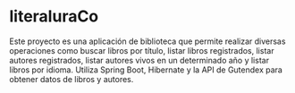 # literaluraCo
Este proyecto es una aplicación de biblioteca que permite realizar diversas operaciones como buscar libros por título, listar libros registrados, listar autores registrados, listar autores vivos en un determinado año y listar libros por idioma. Utiliza Spring Boot, Hibernate y la API de Gutendex para obtener datos de libros y autores.
